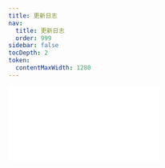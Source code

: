 ```yaml
---
title: 更新日志
nav:
  title: 更新日志
  order: 999
sidebar: false
tocDepth: 2
token:
  contentMaxWidth: 1280
---
```


<embed src="../CHANGELOG.md"></embed>
